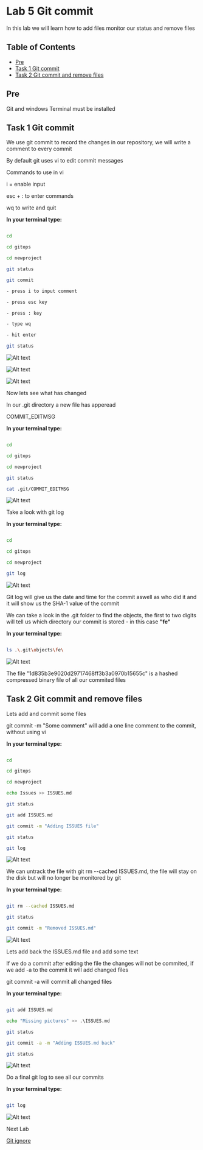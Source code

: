 # Lab 5 Git commit

In this lab we will learn how to add files monitor our status and remove files

## Table of Contents

- [Pre](#pre)
- [Task 1 Git commit](#task-1-git-commit)
- [Task 2 Git commit and remove files](#task-2-git-commit-and-remove-files)

## Pre

Git and windows Terminal must be installed

## Task 1 Git commit

We use git commit to record the changes in our repository, we will write a comment to every commit

By default git uses vi to edit commit messages

Commands to use in vi

i = enable input

esc + : to enter commands

wq to write and quit

__In your terminal type:__

```bash

cd

cd gitops

cd newproject

git status

git commit

- press i to input comment

- press esc key

- press : key

- type wq

- hit enter

git status

```

![Alt text](pics/001_git_commit.png?raw=true "Git commit")

![Alt text](pics/002_vi.png?raw=true "vi comment")

![Alt text](pics/003_git_commit_done.png?raw=true "Git commit done")

Now lets see what has changed

In our .git directory a new file has apperead

COMMIT_EDITMSG

__In your terminal type:__

```bash

cd

cd gitops

cd newproject

git status

cat .git/COMMIT_EDITMSG

```

![Alt text](pics/004_git_editmsg.png?raw=true "Git commit message")

Take a look with git log

__In your terminal type:__

```bash

cd

cd gitops

cd newproject

git log

```

![Alt text](pics/005_git_log.png?raw=true "Git log")

Git log will give us the date and time for the commit aswell as who did it and it will show us the SHA-1 value of the commit

We can take a look in the .git folder to find the objects, the first to two digits will tell us which directory our commit is stored - in this case __"fe"__

__In your terminal type:__

```bash

ls .\.git\objects\fe\

```

![Alt text](pics/006_git_object.png?raw=true "Git object")

The file "1d835b3e9020d29717468ff3b3a0970b15655c" is a hashed compressed binary file of all our commited files

## Task 2 Git commit and remove files

Lets add and commit some files

git commit -m "Some comment" will add a one line comment to the commit, without using vi

__In your terminal type:__

```bash

cd

cd gitops

cd newproject

echo Issues >> ISSUES.md

git status

git add ISSUES.md

git commit -m "Adding ISSUES file"

git status

git log

```

![Alt text](pics/007_git_commit.png?raw=true "Git commit")

We can untrack the file with git rm --cached ISSUES.md, the file will stay on the disk but will no longer be monitored by git

__In your terminal type:__

```bash

git rm --cached ISSUES.md

git status

git commit -m "Removed ISSUES.md"

```

![Alt text](pics/008_git_rm.png?raw=true "Git rm")

Lets add back the ISSUES.md file and add some text

If we do a commit after editing the file the changes will not be commited, if we add -a to the commit it will add changed files

git commit -a will commit all changed files

__In your terminal type:__

```bash

git add ISSUES.md

echo "Missing pictures" >> .\ISSUES.md

git status

git commit -a -m "Adding ISSUES.md back"

git status

```

![Alt text](pics/009_git_commit_a.png?raw=true "Git commit a")

Do a final git log to see all our commits

__In your terminal type:__

```bash

git log

```

![Alt text](pics/010_git_log.png?raw=true "Git log")

Next Lab

[Git ignore](../lab06/lab6.md)
